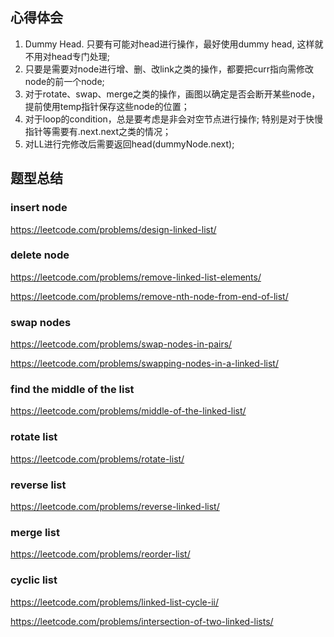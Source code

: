 ## 心得体会

1. Dummy Head. 只要有可能对head进行操作，最好使用dummy head, 这样就不用对head专门处理;
2. 只要是需要对node进行增、删、改link之类的操作，都要把curr指向需修改node的前一个node;
3. 对于rotate、swap、merge之类的操作，画图以确定是否会断开某些node，提前使用temp指针保存这些node的位置；
4. 对于loop的condition，总是要考虑是非会对空节点进行操作; 特别是对于快慢指针等需要有.next.next之类的情况；
5. 对LL进行完修改后需要返回head(dummyNode.next);


## 题型总结

### insert node
https://leetcode.com/problems/design-linked-list/
### delete node
https://leetcode.com/problems/remove-linked-list-elements/

https://leetcode.com/problems/remove-nth-node-from-end-of-list/
### swap nodes
https://leetcode.com/problems/swap-nodes-in-pairs/

https://leetcode.com/problems/swapping-nodes-in-a-linked-list/
### find the middle of the list
https://leetcode.com/problems/middle-of-the-linked-list/
### rotate list
https://leetcode.com/problems/rotate-list/
### reverse list
https://leetcode.com/problems/reverse-linked-list/
### merge list
https://leetcode.com/problems/reorder-list/
### cyclic list 
https://leetcode.com/problems/linked-list-cycle-ii/

https://leetcode.com/problems/intersection-of-two-linked-lists/


